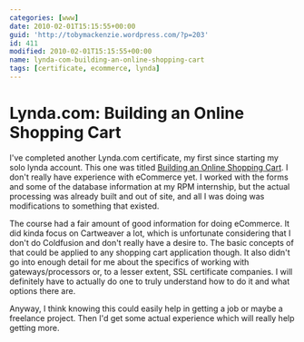 ```yaml
---
categories: [www]
date: 2010-02-01T15:15:55+00:00
guid: 'http://tobymackenzie.wordpress.com/?p=203'
id: 411
modified: 2010-02-01T15:15:55+00:00
name: lynda-com-building-an-online-shopping-cart
tags: [certificate, ecommerce, lynda]
---
```


Lynda.com: Building an Online Shopping Cart
===========================================

I've completed another Lynda.com certificate, my first since starting my solo lynda account.  This one was titled [Building an Online Shopping Cart](http://www.lynda.com/home/CertificateOfCompletion/ViewCourseCertificate.aspx?lpk57=5D49D69C4CF444B59026E82A2B8DCC58&utm_source=LDC&utm_medium=partner&utm_content=link&utm_campaign=cert_of_comp).  I don't really have experience with eCommerce yet.  I worked with the forms and some of the database information at my RPM internship, but the actual processing was already built and out of site, and all I was doing was modifications to something that existed.

The course had a fair amount of good information for doing eCommerce.  It did kinda focus on Cartweaver a lot, which is unfortunate considering that I don't do Coldfusion and don't really have a desire to.  The basic concepts of that could be applied to any shopping cart application though.  It also didn't go into enough detail for me about the specifics of working with gateways/processors or, to a lesser extent, SSL certificate companies.  I will definitely have to actually do one to truly understand how to do it and what options there are.

Anyway, I think knowing this could easily help in getting a job or maybe a freelance project.  Then I'd get some actual experience which will really help getting more.
